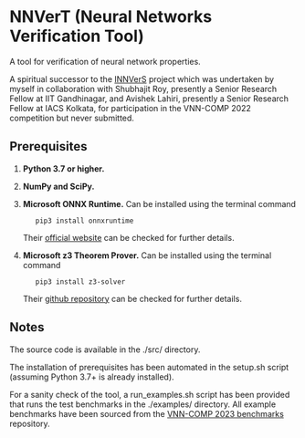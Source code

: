 # NNVerT (Neural Networks Verification Tool)

A tool for verification of neural network properties.

A spiritual successor to the [INNVerS](https://github.com/iacs-csu-2020/INNVerS) project which was undertaken by myself in collaboration with Shubhajit Roy, presently a Senior Research Fellow at IIT Gandhinagar, and Avishek Lahiri, presently a Senior Research Fellow at IACS Kolkata, for participation in the VNN-COMP 2022 competition but never submitted.

## Prerequisites

1. **Python 3.7 or higher.**
2. **NumPy and SciPy.**
3. **Microsoft ONNX Runtime.** Can be installed using the terminal command

    ```shell
       pip3 install onnxruntime
    ```
    Their [official website](https://onnxruntime.ai/) can be checked for further details.
4. **Microsoft z3 Theorem Prover.** Can be installed using the terminal command

    ```shell
       pip3 install z3-solver
    ```
    Their [github repository](https://github.com/Z3Prover/z3) can be checked for further details.

## Notes

The source code is available in the ./src/ directory.

The installation of prerequisites has been automated in the setup.sh script (assuming Python 3.7+ is already installed).

For a sanity check of the tool, a run_examples.sh script has been provided that runs the test benchmarks in the ./examples/ directory. All example benchmarks have been sourced from the [VNN-COMP 2023 benchmarks](https://github.com/ChristopherBrix/vnncomp2023_benchmarks) repository.
